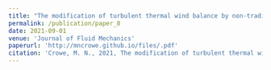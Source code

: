 ```yaml
---
title: "The modification of turbulent thermal wind balance by non-traditional effects"
permalink: /publication/paper_8
date: 2021-09-01
venue: 'Journal of Fluid Mechanics'
paperurl: 'http://mncrowe.github.io/files/.pdf'
citation: 'Crowe, M. N., 2021, The modification of turbulent thermal wind balance by non-traditional effects, <i>J. Fluid Mech.</i>, Accepted.'
---
```

